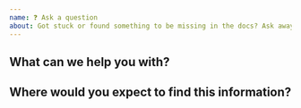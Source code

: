 ```yaml
---
name: ❓ Ask a question
about: Got stuck or found something to be missing in the docs? Ask away!
---
```


## What can we help you with?

<!-- Try to explain your question with as much detail as you can provide. -->

## Where would you expect to find this information?

<!-- Feel free to point us where—with links or by proposing new sections or pages in the documentation. -->
